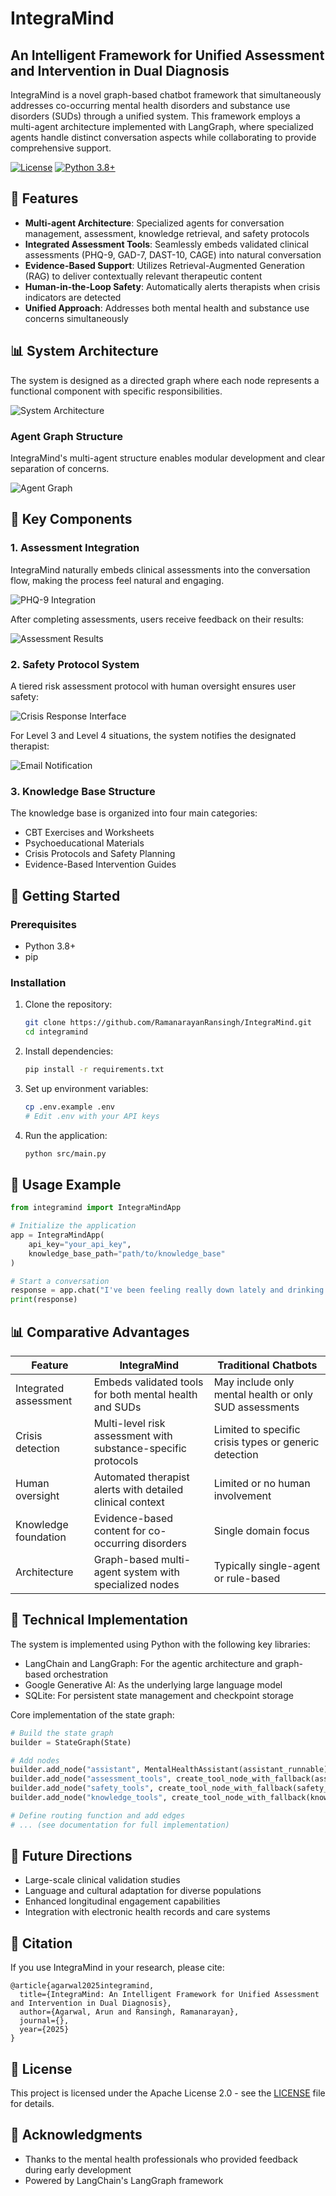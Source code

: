 # IntegraMind

## An Intelligent Framework for Unified Assessment and Intervention in Dual Diagnosis

IntegraMind is a novel graph-based chatbot framework that simultaneously addresses co-occurring mental health disorders and substance use disorders (SUDs) through a unified system. This framework employs a multi-agent architecture implemented with LangGraph, where specialized agents handle distinct conversation aspects while collaborating to provide comprehensive support.

[![License](https://img.shields.io/badge/License-Apache_2.0-blue.svg)](https://opensource.org/licenses/Apache-2.0)
[![Python 3.8+](https://img.shields.io/badge/python-3.8+-blue.svg)](https://www.python.org/downloads/)

## 🌟 Features

- **Multi-agent Architecture**: Specialized agents for conversation management, assessment, knowledge retrieval, and safety protocols
- **Integrated Assessment Tools**: Seamlessly embeds validated clinical assessments (PHQ-9, GAD-7, DAST-10, CAGE) into natural conversation
- **Evidence-Based Support**: Utilizes Retrieval-Augmented Generation (RAG) to deliver contextually relevant therapeutic content
- **Human-in-the-Loop Safety**: Automatically alerts therapists when crisis indicators are detected
- **Unified Approach**: Addresses both mental health and substance use concerns simultaneously

## 📊 System Architecture

The system is designed as a directed graph where each node represents a functional component with specific responsibilities.

![System Architecture](./images/fig_1.png)

### Agent Graph Structure

IntegraMind's multi-agent structure enables modular development and clear separation of concerns.

![Agent Graph](./images/graph.png)

## 🔄 Key Components

### 1. Assessment Integration

IntegraMind naturally embeds clinical assessments into the conversation flow, making the process feel natural and engaging.

![PHQ-9 Integration](./images/fig_2.png)

After completing assessments, users receive feedback on their results:

![Assessment Results](./images/fig_3.png)

### 2. Safety Protocol System

A tiered risk assessment protocol with human oversight ensures user safety:

![Crisis Response Interface](./images/fig_4.png)

For Level 3 and Level 4 situations, the system notifies the designated therapist:

![Email Notification](./images/fig_5.png)

### 3. Knowledge Base Structure

The knowledge base is organized into four main categories:
- CBT Exercises and Worksheets
- Psychoeducational Materials
- Crisis Protocols and Safety Planning
- Evidence-Based Intervention Guides

## 🚀 Getting Started

### Prerequisites

- Python 3.8+
- pip

### Installation

1. Clone the repository:
   ```bash
   git clone https://github.com/RamanarayanRansingh/IntegraMind.git
   cd integramind
   ```

2. Install dependencies:
   ```bash
   pip install -r requirements.txt
   ```

3. Set up environment variables:
   ```bash
   cp .env.example .env
   # Edit .env with your API keys
   ```

4. Run the application:
   ```bash
   python src/main.py
   ```

## 📝 Usage Example

```python
from integramind import IntegraMindApp

# Initialize the application
app = IntegraMindApp(
    api_key="your_api_key",
    knowledge_base_path="path/to/knowledge_base"
)

# Start a conversation
response = app.chat("I've been feeling really down lately and drinking more than usual.")
print(response)
```

## 📊 Comparative Advantages

| Feature | IntegraMind | Traditional Chatbots |
|---------|-------------|----------------------|
| Integrated assessment | Embeds validated tools for both mental health and SUDs | May include only mental health or only SUD assessments |
| Crisis detection | Multi-level risk assessment with substance-specific protocols | Limited to specific crisis types or generic detection |
| Human oversight | Automated therapist alerts with detailed clinical context | Limited or no human involvement |
| Knowledge foundation | Evidence-based content for co-occurring disorders | Single domain focus |
| Architecture | Graph-based multi-agent system with specialized nodes | Typically single-agent or rule-based |

## 🧠 Technical Implementation

The system is implemented using Python with the following key libraries:
- LangChain and LangGraph: For the agentic architecture and graph-based orchestration
- Google Generative AI: As the underlying large language model
- SQLite: For persistent state management and checkpoint storage

Core implementation of the state graph:

```python
# Build the state graph
builder = StateGraph(State)

# Add nodes
builder.add_node("assistant", MentalHealthAssistant(assistant_runnable))
builder.add_node("assessment_tools", create_tool_node_with_fallback(assessment_tools))
builder.add_node("safety_tools", create_tool_node_with_fallback(safety_tools))
builder.add_node("knowledge_tools", create_tool_node_with_fallback(knowledge_tools))

# Define routing function and add edges
# ... (see documentation for full implementation)
```

## 🔮 Future Directions

- Large-scale clinical validation studies
- Language and cultural adaptation for diverse populations
- Enhanced longitudinal engagement capabilities
- Integration with electronic health records and care systems

## 📄 Citation

If you use IntegraMind in your research, please cite:

```
@article{agarwal2025integramind,
  title={IntegraMind: An Intelligent Framework for Unified Assessment and Intervention in Dual Diagnosis},
  author={Agarwal, Arun and Ransingh, Ramanarayan},
  journal={},
  year={2025}
}
```

## 📜 License

This project is licensed under the Apache License 2.0 - see the [LICENSE](LICENSE) file for details.

## 🙏 Acknowledgments

- Thanks to the mental health professionals who provided feedback during early development
- Powered by LangChain's LangGraph framework
